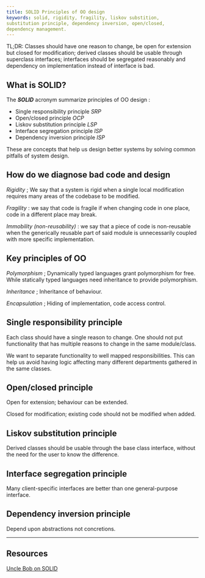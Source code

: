 ```yaml
---
title: SOLID Principles of OO design
keywords: solid, rigidity, fragility, liskov substition, 
substitution principle, dependency inversion, open/closed,
dependency management.
---
```


TL;DR: Classes should have one reason to change, be open
for extension but closed for modification; derived classes
should be usable through superclass interfaces; interfaces
should be segregated reasonably and dependency on implementation
instead of interface is bad.

## What is SOLID?

The _**SOLID**_ acronym summarize principles of OO 
design :
 
- Single responsibility principle _SRP_
- Open/closed principle _OCP_
- Liskov substitution principle _LSP_
- Interface segregation principle _ISP_
- Dependency inversion principle _ISP_

These are concepts that help us design better systems 
by solving common pitfalls of system design.

## How do we diagnose bad code and design

_Rigidity_ ; 
  We say that a system is rigid when
  a single local modification requires many 
  areas of the codebase to be modified.

_Fragility_ : 
  we say that code is fragile if when
  changing code in one place, code in a 
  different place may break.

_Immobility (non-reusability)_ : 
  we say that a piece of code is non-reusable
  when the generically reusable part of said 
  module is unnecessarily coupled with more 
  specific implementation.

## Key principles of OO

_Polymorphism_ ; 
  Dynamically typed languages grant polymorphism 
  for free. While statically typed languages need 
  inheritance to provide polymorphism.

_Inheritance_ ;
  Inheritance of behaviour.

_Encapsulation_ ;
  Hiding of implementation, code access control.

## Single responsibility principle

Each class should have a single reason to change. 
One should not put functionality that has multiple 
reasons to change in the same module/class.

We want to separate functionality to well mapped 
responsibilities. This can help us avoid having logic
affecting many different departments gathered in the 
same classes. 

## Open/closed principle

Open for extension; behaviour can be extended.

Closed for modification; existing code should not be 
modified when added.

## Liskov substitution principle

Derived classes should be usable through the base class 
interface, without the need for the user to know the 
difference.

## Interface segregation principle

Many client-specific interfaces are better than one
general-purpose interface.

## Dependency inversion principle

Depend upon abstractions not concretions.

---

## Resources

[Uncle Bob on SOLID](https://www.youtube.com/watch?v=TMuno5RZNeE)